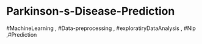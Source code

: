 # Parkinson-s-Disease-Prediction
#MachineLearning , #Data-preprocessing , #exploratiryDataAnalysis , #Nlp ,#Prediction

